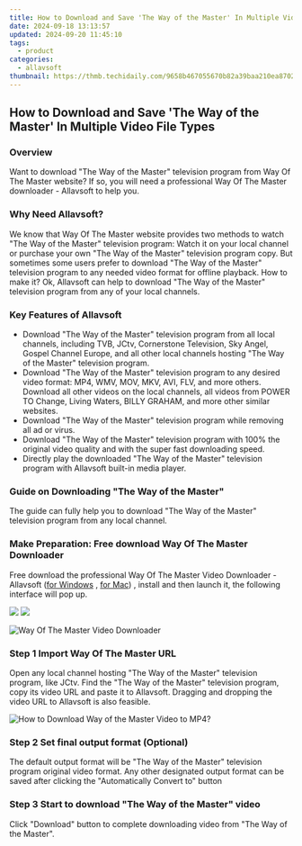 ```yaml
---
title: How to Download and Save 'The Way of the Master' In Multiple Video File Types
date: 2024-09-18 13:13:57
updated: 2024-09-20 11:45:10
tags:
  - product
categories:
  - allavsoft
thumbnail: https://thmb.techidaily.com/9658b467055670b82a39baa210ea870282b123ee6ed50ee4c51fdd504d8349ee.jpg
---
```


## How to Download and Save 'The Way of the Master' In Multiple Video File Types

### Overview

Want to download "The Way of the Master" television program from Way Of The Master website? If so, you will need a professional Way Of The Master downloader - Allavsoft to help you.

### Why Need Allavsoft?

We know that Way Of The Master website provides two methods to watch "The Way of the Master" television program: Watch it on your local channel or purchase your own "The Way of the Master" television program copy. But sometimes some users prefer to download "The Way of the Master" television program to any needed video format for offline playback. How to make it? Ok, Allavsoft can help to download "The Way of the Master" television program from any of your local channels.

### Key Features of Allavsoft

* Download "The Way of the Master" television program from all local channels, including TVB, JCtv, Cornerstone Television, Sky Angel, Gospel Channel Europe, and all other local channels hosting "The Way of the Master" television program.
* Download "The Way of the Master" television program to any desired video format: MP4, WMV, MOV, MKV, AVI, FLV, and more others. Download all other videos on the local channels, all videos from POWER TO Change, Living Waters, BILLY GRAHAM, and more other similar websites.
* Download "The Way of the Master" television program while removing all ad or virus.
* Download "The Way of the Master" television program with 100% the original video quality and with the super fast downloading speed.
* Directly play the downloaded "The Way of the Master" television program with Allavsoft built-in media player.

### Guide on Downloading "The Way of the Master"

The guide can fully help you to download "The Way of the Master" television program from any local channel.

### Make Preparation: Free download Way Of The Master Downloader

Free download the professional Way Of The Master Video Downloader - Allavsoft ([for Windows](https://tools.techidaily.com/allavsoft/products/) , [for Mac](https://tools.techidaily.com/allavsoft/products/)) , install and then launch it, the following interface will pop up.

[![](https://www.allavsoft.com/how-to/../images/how-to/free-download-win.jpg)](https://tools.techidaily.com/allavsoft/products/) [![](https://www.allavsoft.com/how-to/../images/how-to/free-download-mac.jpg)](https://tools.techidaily.com/allavsoft/products/)

![Way Of The Master Video Downloader](https://www.allavsoft.com/how-to/../images/allavsoft/screen-shot-600.jpg)

### Step 1 Import Way Of The Master URL

Open any local channel hosting "The Way of the Master" television program, like JCtv. Find the "The Way of the Master" television program, copy its video URL and paste it to Allavsoft. Dragging and dropping the video URL to Allavsoft is also feasible.

![How to Download Way of the Master Video to MP4?](https://www.allavsoft.com/how-to/../images/how-to/download-rtmp-video/download-rtmp-video.jpg)

### Step 2 Set final output format (Optional)

The default output format will be "The Way of the Master" television program original video format. Any other designated output format can be saved after clicking the "Automatically Convert to" button

### Step 3 Start to download "The Way of the Master" video

Click "Download" button to complete downloading video from "The Way of the Master".

<ins class="adsbygoogle"
     style="display:block"
     data-ad-format="autorelaxed"
     data-ad-client="ca-pub-7571918770474297"
     data-ad-slot="1223367746"></ins>



<ins class="adsbygoogle"
     style="display:block"
     data-ad-client="ca-pub-7571918770474297"
     data-ad-slot="8358498916"
     data-ad-format="auto"
     data-full-width-responsive="true"></ins>
